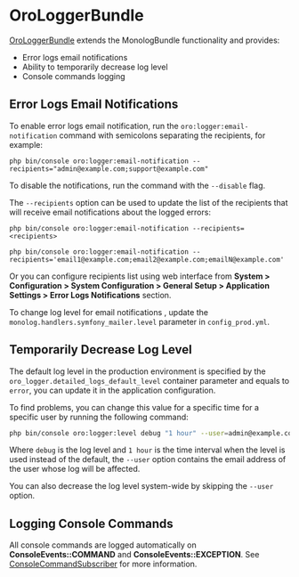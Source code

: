<a id="bundle-docs-platform-logger-bundle"></a>

# OroLoggerBundle

<a href="https://github.com/oroinc/platform/tree/5.1/src/Oro/Bundle/LoggerBundle" target="_blank">OroLoggerBundle</a> extends the MonologBundle functionality and provides:

* Error logs email notifications
* Ability to temporarily decrease log level
* Console commands logging

## Error Logs Email Notifications

To enable error logs email notification, run the `oro:logger:email-notification` command with semicolons separating the recipients, for example:

```none
php bin/console oro:logger:email-notification --recipients="admin@example.com;support@example.com"
```

To disable the notifications, run the command with the `--disable` flag.

The `--recipients` option can be used to update the list of the recipients that will receive email notifications about the logged errors:

```none
php bin/console oro:logger:email-notification --recipients=<recipients>
```

```none
php bin/console oro:logger:email-notification --recipients='email1@example.com;email2@example.com;emailN@example.com'
```

Or you can configure recipients list using web interface from **System > Configuration > System Configuration > General Setup > Application Settings > Error Logs Notifications** section.

To change log level for email notifications , update the `monolog.handlers.symfony_mailer.level` parameter in `config_prod.yml`.

## Temporarily Decrease Log Level

The default log level in the production environment is specified by the `oro_logger.detailed_logs_default_level` container parameter
and equals to `error`, you can update it in the application configuration.

To find problems, you can change this value for a specific time for a specific user by running the following command:

```bash
php bin/console oro:logger:level debug "1 hour" --user=admin@example.com
```

Where `debug` is the log level and `1 hour` is the time interval when the level is used instead of the default, the `--user` option contains the email address of the user whose log will be affected.

You can also decrease the log level system-wide by skipping the `--user` option.

## Logging Console Commands

All console commands are logged automatically on **ConsoleEvents::COMMAND** and **ConsoleEvents::EXCEPTION**. See <a href="https://github.com/oroinc/platform/blob/5.1/src/Oro/Bundle/LoggerBundle/EventSubscriber/ConsoleCommandSubscriber.php" target="_blank">ConsoleCommandSubscriber</a> for more information.

<!-- Frontend -->
